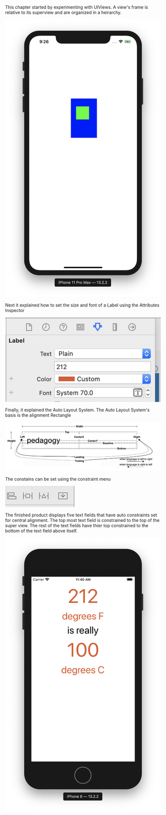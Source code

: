 This chapter started by experimenting with UIViews.
A view's frame is relative to its superview and are organized in a heirarchy.

![app1](images/app1.png)

Next it explained how to set the size and font of a Label using the Attributes Inspector

![app2](images/app2.png)

Finally, it explained the Auto Layout System.
The Auto Layout System's basis is the alignment Rectangle

![app3](images/app3.png)

The constains can be set using the constraint menu

![app4](images/app4.png)


The finished product displays five text fields that have auto constraints set for central alignment.
The top most text field is constrained to the top of the super view.
The rest of the text fields have thier top constrained to the bottom of the text field above itself.

![app5](images/app5.png)
